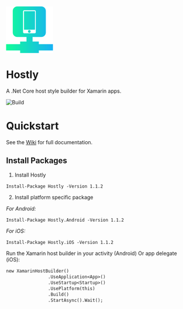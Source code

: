 ![hostly](https://github.com/hostly-org/hostly/blob/master/src/Hostly/images/icon.png)
#  Hostly
A .Net Core host style builder for Xamarin apps.

![Build](https://github.com/hostly-org/hostly/workflows/Build/badge.svg)

# Quickstart
See the [Wiki](https://github.com/hostly-org/hostly/wiki) for full documentation.
## Install Packages
1. Install Hostly

```
Install-Package Hostly -Version 1.1.2
```
2. Install platform specific package

*For Android:*
```
Install-Package Hostly.Android -Version 1.1.2
```
*For iOS:*
```
Install-Package Hostly.iOS -Version 1.1.2
```
Run the Xamarin host builder in your activity (Android) Or app delegate (iOS):
```
new XamarinHostBuilder()
                .UseApplication<App>()
                .UseStartup<Startup>()
                .UsePlatform(this)
                .Build()
                .StartAsync().Wait();
```
